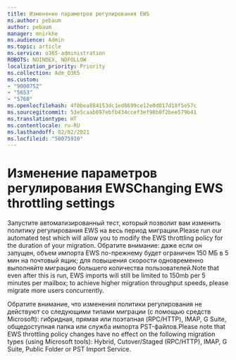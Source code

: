 ```yaml
---
title: Изменение параметров регулирования EWS
ms.author: pebaum
author: pebaum
manager: mnirkhe
ms.audience: Admin
ms.topic: article
ms.service: o365-administration
ROBOTS: NOINDEX, NOFOLLOW
localization_priority: Priority
ms.collection: Adm_O365
ms.custom:
- "9000752"
- "5653"
- "5760"
ms.openlocfilehash: 4f0bea884153dc1ed8699ce12e0d017d18f5e57c
ms.sourcegitcommit: 53e5caab697ebfb434ccef3ef98b8f2bee579b41
ms.translationtype: HT
ms.contentlocale: ru-RU
ms.lasthandoff: 02/02/2021
ms.locfileid: "50075910"
---
```

# <a name="changing-ews-throttling-settings"></a><span data-ttu-id="163c0-102">Изменение параметров регулирования EWS</span><span class="sxs-lookup"><span data-stu-id="163c0-102">Changing EWS throttling settings</span></span>

<span data-ttu-id="163c0-103">Запустите автоматизированный тест, который позволит вам изменить политику регулирования EWS на весь период миграции.</span><span class="sxs-lookup"><span data-stu-id="163c0-103">Please run our automated test which will allow you to modify the EWS throttling policy for the duration of your migration.</span></span> <span data-ttu-id="163c0-104">Обратите внимание: даже если он запущен, объем импорта EWS по-прежнему будет ограничен 150 МБ в 5 мин на почтовый ящик; для повышения скорости одновременно выполняйте миграцию большего количества пользователей.</span><span class="sxs-lookup"><span data-stu-id="163c0-104">Note that even after this is run, EWS imports will still be limited to 150mb per 5 minutes per mailbox; to achieve higher migration throughput speeds, please migrate more users concurrently.</span></span>

<span data-ttu-id="163c0-105">Обратите внимание, что изменения политики регулирования не действуют со следующими типами миграции (с помощью средств Microsoft): гибридная, прямая или поэтапная (RPC/HTTP), IMAP, G Suite, общедоступная папка или служба импорта PST-файлов.</span><span class="sxs-lookup"><span data-stu-id="163c0-105">Please note that EWS throttling policy changes have no effect on the following migration types (using Microsoft tools): Hybrid, Cutover/Staged (RPC/HTTP), IMAP, G Suite, Public Folder or PST Import Service.</span></span>